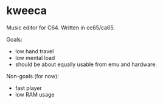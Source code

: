 # kweeca

Music editor for C64. Written in cc65/ca65.

Goals:

* low hand travel
* low mental load
* should be about equally usable from emu and hardware. 

Non-goals (for now):

* fast player
* low RAM usage 
